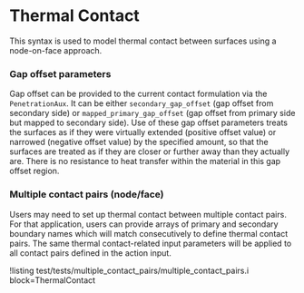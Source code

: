 # Thermal Contact

This syntax is used to model thermal contact between surfaces using a node-on-face approach.

### Gap offset parameters

Gap offset can be provided to the current contact formulation via the `PenetrationAux`. It can be either `secondary_gap_offset` (gap offset from secondary side) or `mapped_primary_gap_offset` (gap offset from primary side but mapped to secondary side). Use of these gap offset parameters treats the surfaces as if they were virtually extended (positive offset value) or narrowed (negative offset value) by the specified amount, so that the surfaces are treated as if they are closer or further away than they actually are. There is no  resistance to heat transfer within the material in this gap offset region.

### Multiple contact pairs (node/face)

Users may need to set up thermal contact between multiple contact pairs. For that application, users can provide arrays of primary and secondary boundary names which will match consecutively to define thermal contact pairs. The same thermal contact-related input parameters will be applied to all contact pairs defined in the action input.

!listing test/tests/multiple_contact_pairs/multiple_contact_pairs.i block=ThermalContact
